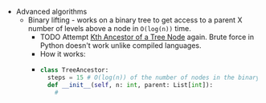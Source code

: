 - Advanced algorithms
	- Binary lifting - works on a binary tree to get access to a parent X number of levels above a node in `O(log(n))` time.
		- TODO Attempt [Kth Ancestor of a Tree Node](https://leetcode.com/problems/kth-ancestor-of-a-tree-node/) again. Brute force in Python doesn't work unlike compiled languages.
		- How it works:
		- ```python
		  class TreeAncestor:
		    steps = 15 # O(log(n)) of the number of nodes in the binary tree
		    def __init__(self, n: int, parent: List[int]):
		      # 
		  ```